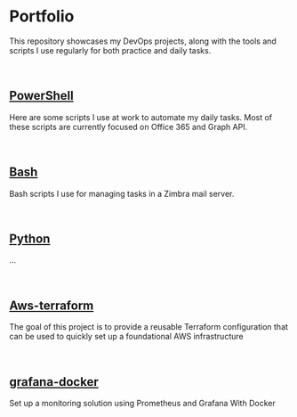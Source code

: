 # Portfolio

This repository showcases my DevOps projects, along with the tools and scripts I use regularly for both practice and daily tasks.

<br/>

## [PowerShell](./powershell-scripts/)

Here are some scripts I use at work to automate my daily tasks. Most of these scripts are currently focused on Office 365 and Graph API.

<br/>

## [Bash](./bash/)

Bash scripts I use for managing tasks in a Zimbra mail server.

<br/>

## [Python](./python/)

...

<br/>

## [Aws-terraform](./aws-terraform/)

The goal of this project is to provide a reusable Terraform configuration that can be used to quickly set up a foundational AWS infrastructure

<br/>

## [grafana-docker](./grafana-docker/)

Set up a monitoring solution using Prometheus and Grafana With Docker

